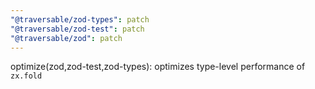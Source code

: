 ```yaml
---
"@traversable/zod-types": patch
"@traversable/zod-test": patch
"@traversable/zod": patch
---
```


optimize(zod,zod-test,zod-types): optimizes type-level performance of `zx.fold`

